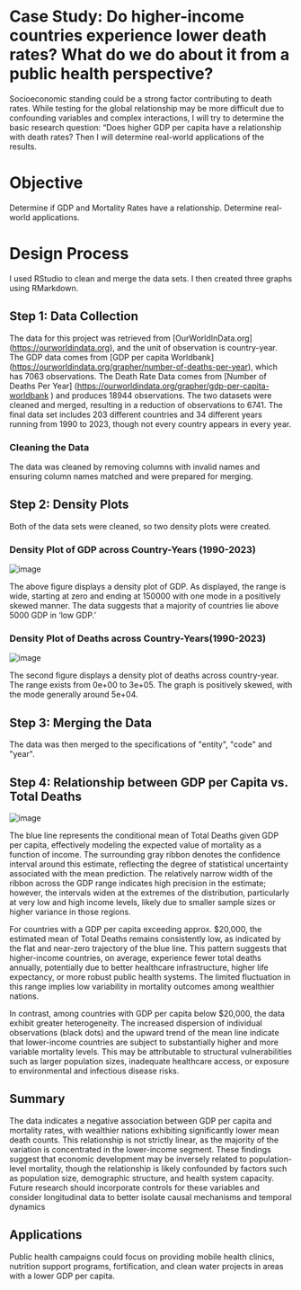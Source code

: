 # Case Study: Do higher-income countries experience lower death rates? What do we do about it from a public health perspective?

Socioeconomic standing could be a strong factor contributing to death rates. While testing for the global relationship may be more difficult due to confounding variables and complex interactions, I will try to determine the basic research question: “Does higher GDP per capita have a relationship with death rates? Then I will determine real-world applications of the results.

# Objective

Determine if GDP and Mortality Rates have a relationship. Determine real-world applications.

# Design Process

I used RStudio to clean and merge the data sets. I then created three graphs using RMarkdown.

## Step 1: Data Collection

The data for this project was retrieved from [OurWorldInData.org] (https://ourworldindata.org), and the unit of observation is country-year. The GDP data comes from [GDP per capita Worldbank] (https://ourworldindata.org/grapher/number-of-deaths-per-year), which has 7063 observations. The Death Rate Data comes from [Number of Deaths Per Year] (https://ourworldindata.org/grapher/gdp-per-capita-worldbank ) and produces 18944 observations. The two datasets were cleaned and merged, resulting in a reduction of observations to 6741. The final data set includes 203 different countries and 34 different years running from 1990 to 2023, though not every country appears in every year.

### Cleaning the Data

The data was cleaned by removing columns with invalid names and ensuring column names matched and were prepared for merging.

## Step 2: Density Plots

Both of the data sets were cleaned, so two density plots were created.

### Density Plot of GDP across Country-Years (1990-2023)

![image](https://github.com/user-attachments/assets/c2f14e6c-efb7-4df1-8e54-9d1bcab57723)

The above figure displays a density plot of GDP. As displayed, the range is wide, starting at zero and ending at 150000 with one mode in a positively skewed manner. The data suggests that a majority of countries lie above 5000 GDP in ‘low GDP.’

### Density Plot of Deaths across Country-Years(1990-2023)

![image](https://github.com/user-attachments/assets/83f1aa0b-7039-4764-b587-1dd7c9e4ed1c)

The second figure displays a density plot of deaths across country-year. The range exists from 0e+00 to 3e+05. The graph is positively skewed, with the mode generally around 5e+04.

## Step 3: Merging the Data

The data was then merged to the specifications of "entity", "code" and "year".

## Step 4: Relationship between GDP per Capita vs. Total Deaths

![image](https://github.com/user-attachments/assets/1fe17384-ac43-447b-8939-c734e219f936)

The blue line represents the conditional mean of Total Deaths given GDP per capita, effectively modeling the expected value of mortality as a function of income. The surrounding gray ribbon denotes the confidence interval around this estimate, reflecting the degree of statistical uncertainty associated with the mean prediction. The relatively narrow width of the ribbon across the GDP range indicates high precision in the estimate; however, the intervals widen at the extremes of the distribution, particularly at very low and high income levels, likely due to smaller sample sizes or higher variance in those regions.

For countries with a GDP per capita exceeding approx. $20,000, the estimated mean of Total Deaths remains consistently low, as indicated by the flat and near-zero trajectory of the blue line. This pattern suggests that higher-income countries, on average, experience fewer total deaths annually, potentially due to better healthcare infrastructure, higher life expectancy, or more robust public health systems. The limited fluctuation in this range implies low variability in mortality outcomes among wealthier nations.

In contrast, among countries with GDP per capita below $20,000, the data exhibit greater heterogeneity. The increased dispersion of individual observations (black dots) and the upward trend of the mean line indicate that lower-income countries are subject to substantially higher and more variable mortality levels. This may be attributable to structural vulnerabilities such as larger population sizes, inadequate healthcare access, or exposure to environmental and infectious disease risks. 

## Summary

The data indicates a negative association between GDP per capita and mortality rates, with wealthier nations exhibiting significantly lower mean death counts. This relationship is not strictly linear, as the majority of the variation is concentrated in the lower-income segment. These findings suggest that economic development may be inversely related to population-level mortality, though the relationship is likely confounded by factors such as population size, demographic structure, and health system capacity. Future research should incorporate controls for these variables and consider longitudinal data to better isolate causal mechanisms and temporal dynamics

## Applications

Public health campaigns could focus on providing mobile health clinics, nutrition support programs, fortification, and clean water projects in areas with a lower GDP per capita.
